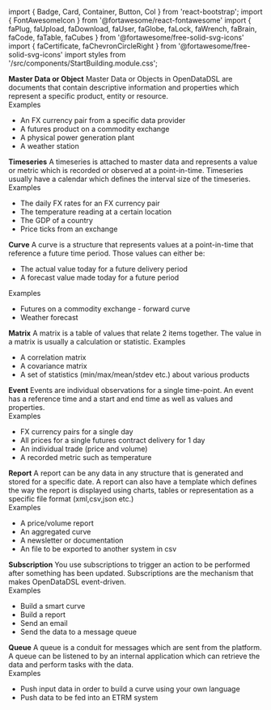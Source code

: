 import { Badge, Card, Container, Button, Col } from 'react-bootstrap';
import { FontAwesomeIcon } from '@fortawesome/react-fontawesome'
import { faPlug, faUpload, faDownload, faUser, faGlobe, faLock, faWrench, faBrain, faCode, faTable, faCubes } from '@fortawesome/free-solid-svg-icons'
import { faCertificate, faChevronCircleRight } from '@fortawesome/free-solid-svg-icons'
import styles from '/src/components/StartBuilding.module.css';

<Container className={styles.datablock}>
    <Card style={{width:"28rem"}}>
        <Card.Header><b>Master Data or Object</b></Card.Header>
            <Card.Body>
                <Card.Text>
Master Data or Objects in OpenDataDSL are documents that contain descriptive information and properties which represent a specific product, entity or resource.
                </Card.Text>
                <br/>
                <Card.Subtitle>Examples</Card.Subtitle>
                <ul>
                  <li>An FX currency pair from a specific data provider</li>
                  <li>A futures product on a commodity exchange</li>
                  <li>A physical power generation plant</li>
                  <li>A weather station</li>
                </ul>
            </Card.Body>
    </Card>    
    <Card style={{width:"28rem"}}>
        <Card.Header><b>Timeseries</b></Card.Header>
            <Card.Body>
                <Card.Text>
A timeseries is attached to master data and represents a value or metric which is recorded or observed at a point-in-time. 
Timeseries usually have a calendar which defines the interval size of the timeseries.
                </Card.Text>
                <Card.Subtitle>Examples</Card.Subtitle>
                <ul>
                  <li>The daily FX rates for an FX currency pair</li>
                  <li>The temperature reading at a certain location</li>
                  <li>The GDP of a country</li>
                  <li>Price ticks from an exchange</li>
                </ul>
            </Card.Body>
    </Card>    
    <Card style={{width:"28rem"}}>
        <Card.Header><b>Curve</b></Card.Header>
            <Card.Body>
                <Card.Text>
A curve is a structure that represents values at a point-in-time that reference a future time period.
Those values can either be:
<ul>
  <li>The actual value today for a future delivery period</li>
  <li>A forecast value made today for a future period</li>
</ul>
                </Card.Text>
                <Card.Subtitle>Examples</Card.Subtitle>
                <ul>
                  <li>Futures on a commodity exchange - forward curve</li>
                  <li>Weather forecast</li>
                </ul>
            </Card.Body>
    </Card>    
    <Card style={{width:"28rem"}}>
        <Card.Header><b>Matrix</b></Card.Header>
            <Card.Body>
                <Card.Text>
A matrix is a table of values that relate 2 items together.
The value in a matrix is usually a calculation or statistic.
                </Card.Text>
                <Card.Subtitle>Examples</Card.Subtitle>
                <ul>
                  <li>A correlation matrix</li>
                  <li>A covariance matrix</li>
                  <li>A set of statistics (min/max/mean/stdev etc.) about various products</li>
                </ul>
            </Card.Body>
    </Card>    
    <Card style={{width:"28rem"}}>
        <Card.Header><b>Event</b></Card.Header>
            <Card.Body>
                <Card.Text>
Events are individual observations for a single time-point.
An event has a reference time and a start and end time as well as values and properties.
                </Card.Text>
                <br/>
                <Card.Subtitle>Examples</Card.Subtitle>
                <ul>
                  <li>FX currency pairs for a single day</li>
                  <li>All prices for a single futures contract delivery for 1 day</li>
                  <li>An individual trade (price and volume)</li>
                  <li>A recorded metric such as temperature</li>
                </ul>
            </Card.Body>
    </Card>    
    <Card style={{width:"28rem"}}>
        <Card.Header><b>Report</b></Card.Header>
            <Card.Body>
                <Card.Text>
A report can be any data in any structure that is generated and stored for a specific date.
A report can also have a template which defines the way the report is displayed using charts, tables or representation as a specific file format (xml,csv,json etc.)
                </Card.Text>
                <br/>
                <Card.Subtitle>Examples</Card.Subtitle>
                <ul>
                  <li>A price/volume report</li>
                  <li>An aggregated curve</li>
                  <li>A newsletter or documentation</li>
                  <li>An file to be exported to another system in csv</li>
                </ul>
            </Card.Body>
    </Card>    
    <Card style={{width:"28rem"}}>
        <Card.Header><b>Subscription</b></Card.Header>
            <Card.Body>
                <Card.Text>
You use subscriptions to trigger an action to be performed after something has been updated.
Subscriptions are the mechanism that makes OpenDataDSL event-driven.
                </Card.Text>
                <br/>
                <Card.Subtitle>Examples</Card.Subtitle>
                <ul>
                  <li>Build a smart curve</li>
                  <li>Build a report</li>
                  <li>Send an email</li>
                  <li>Send the data to a message queue</li>
                </ul>
            </Card.Body>
    </Card>    
    <Card style={{width:"28rem"}}>
        <Card.Header><b>Queue</b></Card.Header>
            <Card.Body>
                <Card.Text>
A queue is a conduit for messages which are sent from the platform.
A queue can be listened to by an internal application which can retrieve the data and perform tasks with the data.
                </Card.Text>
                <br/>
                <Card.Subtitle>Examples</Card.Subtitle>
                <ul>
                  <li>Push input data in order to build a curve using your own language</li>
                  <li>Push data to be fed into an ETRM system</li>
                </ul>
            </Card.Body>
    </Card>    
</Container>















